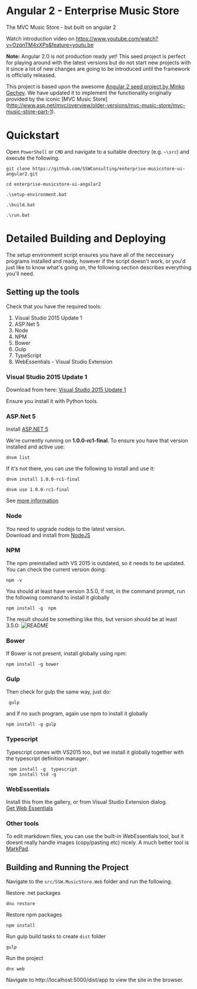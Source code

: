 # Angular 2 - Enterprise Music Store

The MVC Music Store - but built on angular 2

Watch introduction video on https://www.youtube.com/watch?v=OzqnTM4xXPs&feature=youtu.be

**Note:** Angular 2.0 is not production ready yet! This seed project is perfect for playing around with the latest versions but do not start new projects with it since a lot of new changes are going to be introduced until the framework is officially released.

This project is based upon the awesome [Angular 2 seed project by Minko Gechev](https://github.com/mgechev/angular2-seed).
We have updated it to implement the functionality originally provided by the iconic [MVC Music Store] (http://www.asp.net/mvc/overview/older-versions/mvc-music-store/mvc-music-store-part-1).

# Quickstart

Open `PowerShell` or `CMD` and navigate to a suitable directory (e.g. `~\src`) and execute the following.

    git clone https://github.com/SSWConsulting/enterprise-musicstore-ui-angular2.git
    
    cd enterprise-musicstore-ui-angular2
    
    .\setup-environment.bat
    
    .\build.bat
    
    .\run.bat

# Detailed Building and Deploying
The setup environment script ensures you have all of the neccessary programs installed and ready, 
however if the script doesn't work, or you'd just like to know what's going on, the following 
section describes everything you'll need. 

## Setting up the tools
Check that you have the required tools:

1.  Visual Studio 2015 Update 1
2.  ASP.Net 5
3.  Node
4.  NPM
5.  Bower
6.  Gulp
7.  TypeScript
8.  WebEssentials - Visual Studio Extension


### Visual Studio 2015 Update 1  
Download from here: [Visual Studio 2015 Update 1](http://go.microsoft.com/fwlink/?LinkId=691129) 

Ensure you install it with Python tools. 


### ASP.Net 5  
Install [ASP.NET 5](https://go.microsoft.com/fwlink/?LinkId=627627)

We're currently running on **1.0.0-rc1-final**. To ensure you have that version installed and active 
use:

    dnvm list
    
If it's not there, you can use the following to install and use it: 

    dnvm install 1.0.0-rc1-final
    
    dnvm use 1.0.0-rc1-final

See [more information](http://docs.asp.net/en/latest/getting-started/installing-on-windows.html) 


### Node  
You need to upgrade nodejs to the latest version.  
Download and install from [NodeJS](https://nodejs.org/en/download/)


### NPM    
The npm preinstalled with VS 2015 is outdated, so it needs to be updated.  
You can check the current version doing:

    npm -v

You should at least have version 3.5.0, if not, in the command prompt, run the following command to install it globally

    npm install -g  npm

The result should be something like this, but version should be at least 3.5.0:
![README](README_images/README.png)


### Bower  
If Bower is not present, install globally using npm:

    npm install -g bower


### Gulp
Then check for gulp the same way, just do:

     gulp
    
and if no such program, again use npm to install it globally  
    
    npm install -g gulp

    
### Typescript  
Typescript comes with VS2015 too, but we install it globally together with the typescript definition manager.
 
     npm install -g  typescript 
     npm install tsd -g

     
### WebEssentials  
Install this from the gallery, or from Visual Studio Extension dialog.   
[Get Web Essentials](https://visualstudiogallery.msdn.microsoft.com/ee6e6d8c-c837-41fb-886a-6b50ae2d06a2)


### Other tools  
To edit markdown files, you can use the built-in WebEssentials tool, but it doesnt really handle images (copy/pasting etc) nicely. 
A much better tool is [MarkPad](http://code52.org/DownmarkerWPF/).


## Building and Running the Project  
Navigate to the `src/SSW.MusicStore.Web` folder and run the following.

Restore .net packages 
    
    dnu restore

Restore npm packages
   
    npm install

Run gulp build tasks to create `dist` folder

    gulp

Run the project

    dnx web
    
Navigate to http://localhost:5000/dist/app to view the site in the browser.




    
    

